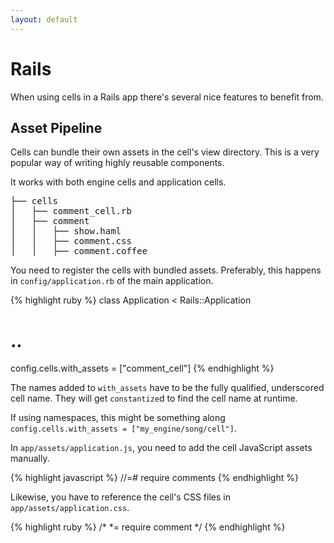 ```yaml
---
layout: default
---
```


# Rails

When using cells in a Rails app there's several nice features to benefit from.

## Asset Pipeline

Cells can bundle their own assets in the cell's view directory. This is a very popular way of writing highly reusable components.

It works with both engine cells and application cells.

<pre>
├── cells
│   ├── comment_cell.rb
│   ├── comment
│   │   ├── show.haml
│   │   ├── comment.css
│   │   ├── comment.coffee
</pre>

You need to register the cells with bundled assets. Preferably, this happens in `config/application.rb` of the main application.

{% highlight ruby %}
class Application < Rails::Application
  # ..
  config.cells.with_assets = ["comment_cell"]
{% endhighlight %}

The names added to `with_assets` have to be the fully qualified, underscored cell name. They will get `constantize`d to find the cell name at runtime.

If using namespaces, this might be something along `config.cells.with_assets = ["my_engine/song/cell"]`.

In `app/assets/application.js`, you need to add the cell JavaScript assets manually.

{% highlight javascript %}
//=# require comments
{% endhighlight %}

Likewise, you have to reference the cell's CSS files in `app/assets/application.css`.

{% highlight ruby %}
/*
 *= require comment
 */
{% endhighlight %}
